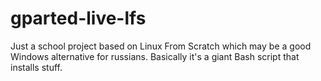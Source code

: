 # gparted-live-lfs
Just a school project based on Linux From Scratch which may be a good Windows alternative for russians. Basically it's a giant Bash script that installs stuff.
